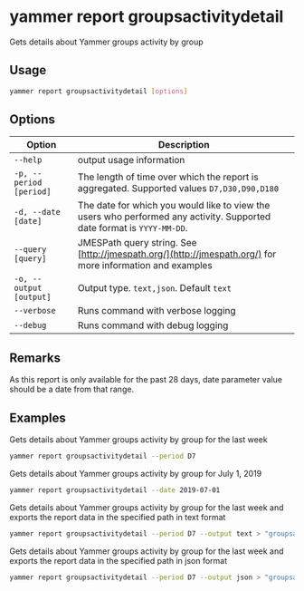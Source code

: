 # yammer report groupsactivitydetail

Gets details about Yammer groups activity by group

## Usage

```sh
yammer report groupsactivitydetail [options]
```

## Options

Option|Description
------|-----------
`--help`|output usage information
`-p, --period [period]`|The length of time over which the report is aggregated. Supported values `D7,D30,D90,D180`
`-d, --date [date]`|The date for which you would like to view the users who performed any activity. Supported date format is `YYYY-MM-DD`.
`--query [query]`|JMESPath query string. See [http://jmespath.org/](http://jmespath.org/) for more information and examples
`-o, --output [output]`|Output type. `text,json`. Default `text`
`--verbose`|Runs command with verbose logging
`--debug`|Runs command with debug logging

## Remarks

As this report is only available for the past 28 days, date parameter value should be a date from that range.

## Examples

Gets details about Yammer groups activity by group for the last week

```sh
yammer report groupsactivitydetail --period D7
```

Gets details about Yammer groups activity by group for July 1, 2019

```sh
yammer report groupsactivitydetail --date 2019-07-01
```

Gets details about Yammer groups activity by group for the last week and exports the report data in the specified path in text format

```sh
yammer report groupsactivitydetail --period D7 --output text > "groupsactivitydetail.txt"
```

Gets details about Yammer groups activity by group for the last week and exports the report data in the specified path in json format

```sh
yammer report groupsactivitydetail --period D7 --output json > "groupsactivitydetail.json"
```
